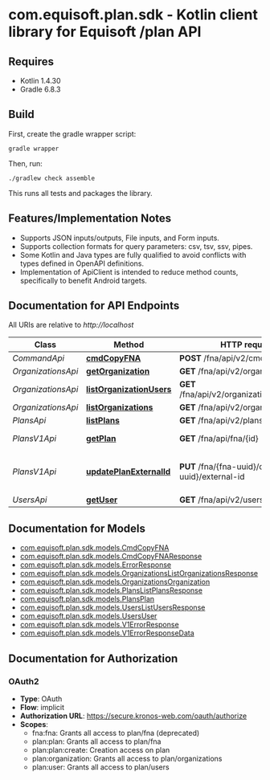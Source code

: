 # com.equisoft.plan.sdk - Kotlin client library for Equisoft /plan API

## Requires

* Kotlin 1.4.30
* Gradle 6.8.3

## Build

First, create the gradle wrapper script:

```
gradle wrapper
```

Then, run:

```
./gradlew check assemble
```

This runs all tests and packages the library.

## Features/Implementation Notes

* Supports JSON inputs/outputs, File inputs, and Form inputs.
* Supports collection formats for query parameters: csv, tsv, ssv, pipes.
* Some Kotlin and Java types are fully qualified to avoid conflicts with types defined in OpenAPI definitions.
* Implementation of ApiClient is intended to reduce method counts, specifically to benefit Android targets.

<a name="documentation-for-api-endpoints"></a>
## Documentation for API Endpoints

All URIs are relative to *http://localhost*

Class | Method | HTTP request | Description
------------ | ------------- | ------------- | -------------
*CommandApi* | [**cmdCopyFNA**](docs/CommandApi.md#cmdcopyfna) | **POST** /fna/api/v2/cmd/copy/fna | 
*OrganizationsApi* | [**getOrganization**](docs/OrganizationsApi.md#getorganization) | **GET** /fna/api/v2/organizations/{id} | 
*OrganizationsApi* | [**listOrganizationUsers**](docs/OrganizationsApi.md#listorganizationusers) | **GET** /fna/api/v2/organizations/{id}/users | 
*OrganizationsApi* | [**listOrganizations**](docs/OrganizationsApi.md#listorganizations) | **GET** /fna/api/v2/organizations | 
*PlansApi* | [**listPlans**](docs/PlansApi.md#listplans) | **GET** /fna/api/v2/plans | 
*PlansV1Api* | [**getPlan**](docs/PlansV1Api.md#getplan) | **GET** /fna/api/fna/{id} | Returns the plan
*PlansV1Api* | [**updatePlanExternalId**](docs/PlansV1Api.md#updateplanexternalid) | **PUT** /fna/{fna-uuid}/client/{client-uuid}/external-id | Update client UUID id of an FNA
*UsersApi* | [**getUser**](docs/UsersApi.md#getuser) | **GET** /fna/api/v2/users/{id} | 


<a name="documentation-for-models"></a>
## Documentation for Models

 - [com.equisoft.plan.sdk.models.CmdCopyFNA](docs/CmdCopyFNA.md)
 - [com.equisoft.plan.sdk.models.CmdCopyFNAResponse](docs/CmdCopyFNAResponse.md)
 - [com.equisoft.plan.sdk.models.ErrorResponse](docs/ErrorResponse.md)
 - [com.equisoft.plan.sdk.models.OrganizationsListOrganizationsResponse](docs/OrganizationsListOrganizationsResponse.md)
 - [com.equisoft.plan.sdk.models.OrganizationsOrganization](docs/OrganizationsOrganization.md)
 - [com.equisoft.plan.sdk.models.PlansListPlansResponse](docs/PlansListPlansResponse.md)
 - [com.equisoft.plan.sdk.models.PlansPlan](docs/PlansPlan.md)
 - [com.equisoft.plan.sdk.models.UsersListUsersResponse](docs/UsersListUsersResponse.md)
 - [com.equisoft.plan.sdk.models.UsersUser](docs/UsersUser.md)
 - [com.equisoft.plan.sdk.models.V1ErrorResponse](docs/V1ErrorResponse.md)
 - [com.equisoft.plan.sdk.models.V1ErrorResponseData](docs/V1ErrorResponseData.md)


<a name="documentation-for-authorization"></a>
## Documentation for Authorization

<a name="OAuth2"></a>
### OAuth2

- **Type**: OAuth
- **Flow**: implicit
- **Authorization URL**: https://secure.kronos-web.com/oauth/authorize
- **Scopes**: 
  - fna:fna: Grants all access to plan/fna (deprecated)
  - plan:plan: Grants all access to plan/fna
  - plan:plan:create: Creation access on plan
  - plan:organization: Grants all access to plan/organizations
  - plan:user: Grants all access to plan/users

